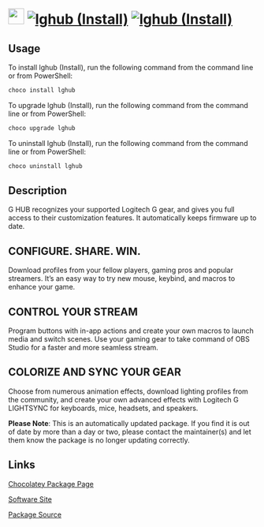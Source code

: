 # <img src="https://rawcdn.githack.com/virtualex-itv/chocolatey-packages/96d8d5005c0b04d2f497379838c0ff8f3f941ce0/icons/lghub.png" width="32" height="32"/> [![lghub (Install)](https://img.shields.io/chocolatey/v/lghub.svg?label=lghub+(Install))](https://community.chocolatey.org/packages/lghub) [![lghub (Install)](https://img.shields.io/chocolatey/dt/lghub.svg)](https://community.chocolatey.org/packages/lghub)

## Usage

To install lghub (Install), run the following command from the command line or from PowerShell:

```powershell
choco install lghub
```

To upgrade lghub (Install), run the following command from the command line or from PowerShell:

```powershell
choco upgrade lghub
```

To uninstall lghub (Install), run the following command from the command line or from PowerShell:

```powershell
choco uninstall lghub
```

## Description

G HUB recognizes your supported Logitech G gear, and gives you full access to their customization features. It automatically keeps firmware up to date.

## CONFIGURE. SHARE. WIN.

Download profiles from your fellow players, gaming pros and popular streamers. It’s an easy way to try new mouse, keybind, and macros to enhance your game.

## CONTROL YOUR STREAM

Program buttons with in-app actions and create your own macros to launch media and switch scenes. Use your gaming gear to take command of OBS Studio for a faster and more seamless stream.

## COLORIZE AND SYNC YOUR GEAR

Choose from numerous animation effects, download lighting profiles from the community, and create your own advanced effects with Logitech G LIGHTSYNC for keyboards, mice, headsets, and speakers.

**Please Note**: This is an automatically updated package. If you find it is
out of date by more than a day or two, please contact the maintainer(s) and
let them know the package is no longer updating correctly.

## Links

[Chocolatey Package Page](https://community.chocolatey.org/packages/lghub)

[Software Site](https://www.logitechg.com/en-us/innovation/g-hub.html)

[Package Source](https://github.com/virtualex-itv/chocolatey-packages/tree/master/automatic/lghub)
